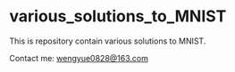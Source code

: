 # various_solutions_to_MNIST
This is repository contain various solutions to MNIST.

Contact me: wengyue0828@163.com
